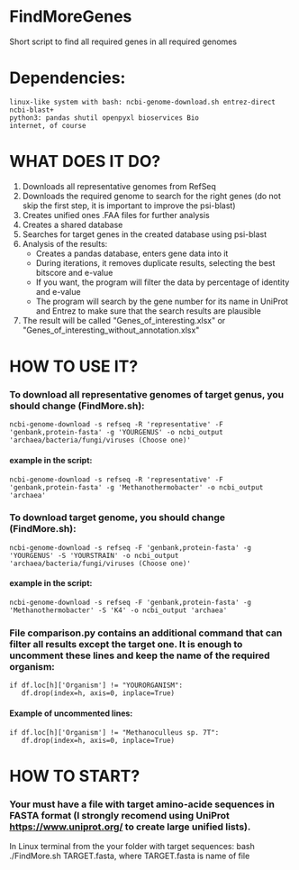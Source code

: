 # FindMoreGenes
Short script to find all required genes in all required genomes

# Dependencies:
	linux-like system with bash: ncbi-genome-download.sh entrez-direct ncbi-blast+
	python3: pandas shutil openpyxl bioservices Bio
	internet, of course

# WHAT DOES IT DO?
1. Downloads all representative genomes from RefSeq
2. Downloads the required genome to search for the right genes (do not skip the first step, it is important to improve the psi-blast)
3. Creates unified ones .FAA files for further analysis
4. Creates a shared database
5. Searches for target genes in the created database using psi-blast
6. Analysis of the results:
   - Creates a pandas database, enters gene data into it
   -  During iterations, it removes duplicate results, selecting the best bitscore and e-value
   -  If you want, the program will filter the data by percentage of identity and e-value 
   -  The program will search by the gene number for its name in UniProt and Entrez to make sure that the search results are plausible
7. The result will be called "Genes_of_interesting.xlsx" or "Genes_of_interesting_without_annotation.xlsx"
 
# HOW TO USE IT?

### To download all representative genomes of target genus, you should change (FindMore.sh):
	ncbi-genome-download -s refseq -R 'representative' -F 'genbank,protein-fasta' -g 'YOURGENUS' -o ncbi_output 'archaea/bacteria/fungi/viruses (Choose one)' 

#### example in the script: 
	ncbi-genome-download -s refseq -R 'representative' -F 'genbank,protein-fasta' -g 'Methanothermobacter' -o ncbi_output 'archaea'

### To download target genome, you should change (FindMore.sh):
	ncbi-genome-download -s refseq -F 'genbank,protein-fasta' -g 'YOURGENUS' -S 'YOURSTRAIN' -o ncbi_output 'archaea/bacteria/fungi/viruses (Choose one)' 

#### example in the script:
	ncbi-genome-download -s refseq -F 'genbank,protein-fasta' -g 'Methanothermobacter' -S 'K4' -o ncbi_output 'archaea'

### File comparison.py contains an additional command that can filter all results except the target one. It is enough to uncomment these lines and keep the name of the required organism:
	if df.loc[h]['Organism'] != "YOURORGANISM":
	   df.drop(index=h, axis=0, inplace=True)

#### Example of uncommented lines:
	if df.loc[h]['Organism'] != "Methanoculleus sp. 7T":
	   df.drop(index=h, axis=0, inplace=True)

# HOW TO START?
### Your must have a file with target amino-acide sequences in FASTA format (I strongly recomend using UniProt https://www.uniprot.org/ to create large unified lists).
In Linux terminal from the your folder with target sequences:
	bash ./FindMore.sh TARGET.fasta, where TARGET.fasta is name of file

